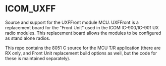 # ICOM_UXFF
Source and support for the UXFFront module MCU.  UXFFront is a replacement board for the "Front Unit" used
in the ICOM IC-900/IC-901 UX radio modules.  This replacement board allows the modules to be configured as
stand alone radios.

This repo contains the 8051 C source for the MCU T/R application (there are RX only, and Front Unit
replacement build options as well, but the code for these is maintained separately).
